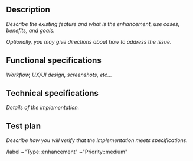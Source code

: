 ## Description

_Describe the existing feature and what is the enhancement, use cases, benefits, and goals._

_Optionally, you may give directions about how to address the issue._

## Functional specifications

_Workflow, UX/UI design, screenshots, etc..._

## Technical specifications

_Details of the implementation._

## Test plan

_Describe how you will verify that the implementation meets specifications._

/label ~"Type::enhancement" ~"Priority::medium"

